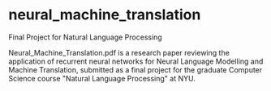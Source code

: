 # neural_machine_translation
Final Project for Natural Language Processing 


Neural_Machine_Translation.pdf is a research paper reviewing the application of recurrent neural networks for Neural Language Modelling and Machine Translation, submitted as a final project for the graduate Computer Science course "Natural Language Processing" at NYU.
